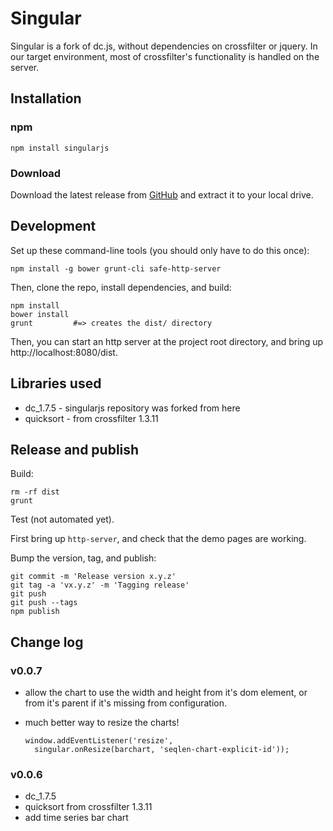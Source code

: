 # Singular

Singular is a fork of dc.js, without dependencies on crossfilter or jquery.
In our target environment, most of crossfilter's functionality is handled on
the server.

## Installation

### npm

```
npm install singularjs
```

### Download

Download the latest release from 
[GitHub](https://github.com/ncbi/singularjs/releases) and extract it
to your local drive.

## Development

Set up these command-line tools (you should only have to do this once):

```    
npm install -g bower grunt-cli safe-http-server
```

Then, clone the repo, install dependencies, and build:

```
npm install
bower install
grunt         #=> creates the dist/ directory
```

Then, you can start an http server at the project root directory, and bring
up http://localhost:8080/dist.


## Libraries used

* dc_1.7.5 - singularjs repository was forked from here
* quicksort - from crossfilter 1.3.11


## Release and publish

Build:

```
rm -rf dist
grunt
```

Test (not automated yet).

First bring up `http-server`, and check that the demo pages are working.

Bump the version, tag, and publish:

```
git commit -m 'Release version x.y.z'
git tag -a 'vx.y.z' -m 'Tagging release'
git push
git push --tags
npm publish
```

## Change log

### v0.0.7

* allow the chart to use the width and height from it's dom element, or from 
  it's parent if it's missing from configuration.
* much better way to resize the charts!
  
      window.addEventListener('resize', 
        singular.onResize(barchart, 'seqlen-chart-explicit-id'));

### v0.0.6 

* dc_1.7.5
* quicksort from crossfilter 1.3.11
* add time series bar chart
